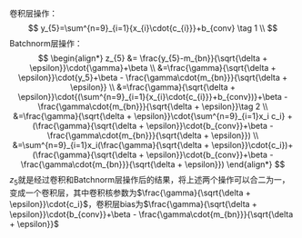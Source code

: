 卷积层操作：
$$
y_{5}=\sum^{n=9}_{i=1}{x_{i}\cdot{c_{i}}}+b_{conv} \tag 1 \\
$$
Batchnorm层操作：
$$
\begin{align*}
z_{5} &= \frac{y_{5}-m_{bn}}{\sqrt{\delta + \epsilon}}\cdot{\gamma}+\beta \\
&=\frac{\gamma}{\sqrt{\delta + \epsilon}}\cdot{y_5}+\beta - \frac{\gamma\cdot{m_{bn}}}{\sqrt{\delta + \epsilon}} \\
&=\frac{\gamma}{\sqrt{\delta + \epsilon}}\cdot{(\sum^{n=9}_{i=1}{x_{i}\cdot{c_{i}}}+b_{conv})}+\beta - \frac{\gamma\cdot{m_{bn}}}{\sqrt{\delta + \epsilon}}\tag 2  \\ 
&=\frac{\gamma}{\sqrt{\delta + \epsilon}}\cdot{\sum^{n=9}_{i=1}x_i c_i} + (\frac{\gamma}{\sqrt{\delta + \epsilon}}\cdot{b_{conv}}+\beta - \frac{\gamma\cdot{m_{bn}}}{\sqrt{\delta + \epsilon}})   \\
&=\sum^{n=9}_{i=1}x_i(\frac{\gamma}{\sqrt{\delta + \epsilon}}\cdot{c_i})+(\frac{\gamma}{\sqrt{\delta + \epsilon}}\cdot{b_{conv}}+\beta - \frac{\gamma\cdot{m_{bn}}}{\sqrt{\delta + \epsilon}})
\end{align*}
$$
$z_5$就是经过卷积和Batchnorm层操作后的结果，将上述两个操作可以合二为一，变成一个卷积层，其中卷积核参数为$\frac{\gamma}{\sqrt{\delta + \epsilon}}\cdot{c_i}$，卷积层bias为$\frac{\gamma}{\sqrt{\delta + \epsilon}}\cdot{b_{conv}}+\beta - \frac{\gamma\cdot{m_{bn}}}{\sqrt{\delta + \epsilon}}$

